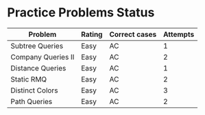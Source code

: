 # Practice Problems Status
Problem|Rating|Correct cases|Attempts
-|-|-|-
Subtree Queries|Easy|AC|1
Company Queries II|Easy|AC|2
Distance Queries|Easy|AC|1
Static RMQ|Easy|AC|2
Distinct Colors|Easy|AC|3
Path Queries|Easy|AC|2